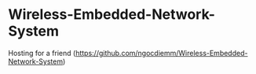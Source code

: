 # Wireless-Embedded-Network-System
Hosting for a friend (https://github.com/ngocdiemm/Wireless-Embedded-Network-System)

